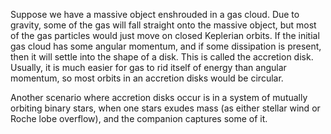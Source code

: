 Suppose we have a massive object enshrouded in a gas cloud. Due to gravity, some of the gas will fall straight onto the massive object, but most of the gas particles would just move on closed Keplerian orbits. If the initial gas cloud has some angular momentum, and if some dissipation is present, then it will settle into the shape of a disk. This is called the accretion disk. Usually, it is much easier for gas to rid itself of energy than angular momentum, so most orbits in an accretion disks would be circular.

Another scenario where accretion disks occur is in a system of mutually orbiting binary stars, when one stars exudes mass (as either stellar wind or Roche lobe overflow), and the companion captures some of it.